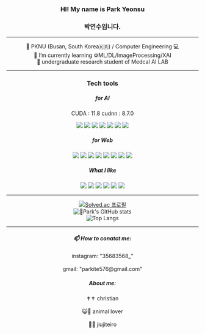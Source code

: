 <div align=center>
<h3> HI! My name is Park Yeonsu </h3>
<h3> 박연수입니다.</h3>
    
---- 

🏫 PKNU (Busan, South Korea🇰🇷) / Computer Engineering 💻   
🌱 I’m currently learning ⚙️ML/DL/ImageProcessing/XAI   
🔭 undergraduate research student of Medcal AI LAB   

----

<h3> Tech tools</h3>
<h5>for AI</h5>
CUDA : 11.8 
cudnn : 8.7.0
<p>
    <img src="https://img.shields.io/badge/nvidia-76B900?style=flat&logo=nvidia&logoColor=white" />
    <img src="https://img.shields.io/badge/Python-3776AB?style=flat&logo=Python&logoColor=white" />
    <img src="https://img.shields.io/badge/pandas-150458?style=flat&logo=pandas&logoColor=white" />
    <img src="https://img.shields.io/badge/jupyter-F37626?style=flat&logo=jupyter&logoColor=white" />
    <img src="https://img.shields.io/badge/tensorflow-FF6F00?style=flat&logo=tensorflow&logoColor=white" />
    <img src="https://img.shields.io/badge/scikitlearn-F7931E?style=flat&logo=scikitlearn&logoColor=white" />
    <img src="https://img.shields.io/badge/googlecolab-F9AB00?style=flat&logo=googlecolab&logoColor=white" />
</p> 
<h5>for Web</h5>
<p>
    <img src="https://img.shields.io/badge/django-092E20?style=flat&logo=django&logoColor=white" />
    <img src="https://img.shields.io/badge/fastapi-009688?style=flat&logo=fastapi&logoColor=white" />
    <img src="https://img.shields.io/badge/sqlite-003B57?style=flat&logo=sqlite&logoColor=white" />
    <img src="https://img.shields.io/badge/react-61DAFB?style=flat&logo=react&logoColor=white" />
    <img src="https://img.shields.io/badge/html5-E34F26?style=flat&logo=html5&logoColor=white"> 
    <img src="https://img.shields.io/badge/css-1572B6?style=flat&logo=css3&logoColor=white"> 
    <img src="https://img.shields.io/badge/javascript-F7DF1E?style=flat&logo=javascript&logoColor=black">
    <img src="https://img.shields.io/badge/amazonec2-FF9900?style=flat&logo=amazonec2&logoColor=white" />

</p>
<h5>What I like</h5>
<p>   
    <img src="https://img.shields.io/badge/nintendoswitch-E60012?style=flat&logo=nintendoswitch&logoColor=white" />
    <img src="https://img.shields.io/badge/ufc-D20A0A?style=flat&logo=ufc&logoColor=white" />
    <img src="https://img.shields.io/badge/apple-000000?style=flat&logo=apple&logoColor=white" />
    <img src="https://img.shields.io/badge/linux-FCC624?style=flat&logo=linux&logoColor=white" />
    <img src="https://img.shields.io/badge/pokemon-FFCB05?style=flat&logo=pokemon&logoColor=white" />
    <img src="https://img.shields.io/badge/logitech-00B8FC?style=flat&logo=logitech&logoColor=white" />
</p>

----

[![Solved.ac 프로필](http://mazassumnida.wtf/api/v2/generate_badge?boj=parkite576)](https://solved.ac/parkite576)    
![Park's GitHub stats](https://github-readme-stats.vercel.app/api?username=kitewatermelon&theme=dark&show_icons=true)   
![Top Langs](https://github-readme-stats.vercel.app/api/top-langs/?username=kitewatermelon&theme=dark&layout=compact)
  
----
<h5>📫 How to conatct me: </h5>
instagram: "35683568_"   <br></br>
gmail: "parkite576@gmail.com"   

<h5>About me: </h5>
✝️✝️  christian   <br></br>
😺🐶 animal lover   <br></br>
🥋🥋 jiujiteiro   <br></br>
</div>
